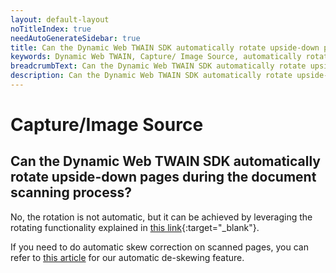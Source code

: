 ```yaml
---
layout: default-layout
noTitleIndex: true
needAutoGenerateSidebar: true
title: Can the Dynamic Web TWAIN SDK automatically rotate upside-down pages during the document scanning process?
keywords: Dynamic Web TWAIN, Capture/ Image Source, automatically rotate pages
breadcrumbText: Can the Dynamic Web TWAIN SDK automatically rotate upside-down pages during the document scanning process?
description: Can the Dynamic Web TWAIN SDK automatically rotate upside-down pages during the document scanning process?
---
```


# Capture/Image Source

## Can the Dynamic Web TWAIN SDK automatically rotate upside-down pages during the document scanning process?

No, the rotation is not automatic, but it can be achieved by leveraging the rotating functionality explained in [this link](/_articles/docs/general-usage/image-processing/image-editing.md#example---rotating-images){:target="_blank"}.

If you need to do automatic skew correction on scanned pages, you can refer to [this article](/_articles/faq/support-image-deskew.md) for our automatic de-skewing feature.

